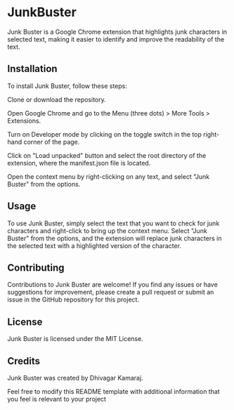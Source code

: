 # JunkBuster

Junk Buster is a Google Chrome extension that highlights junk characters in selected text, making it easier to identify and improve the readability of the text.

## Installation
To install Junk Buster, follow these steps:

Clone or download the repository.

Open Google Chrome and go to the Menu (three dots) > More Tools > Extensions.

Turn on Developer mode by clicking on the toggle switch in the top right-hand corner of the page.

Click on "Load unpacked" button and select the root directory of the extension, where the manifest.json file is located.

Open the context menu by right-clicking on any text, and select "Junk Buster" from the options.

## Usage
To use Junk Buster, simply select the text that you want to check for junk characters and right-click to bring up the context menu. Select "Junk Buster" from the options, and the extension will replace junk characters in the selected text with a highlighted version of the character.

## Contributing
Contributions to Junk Buster are welcome! If you find any issues or have suggestions for improvement, please create a pull request or submit an issue in the GitHub repository for this project.

## License
Junk Buster is licensed under the MIT License.

## Credits
Junk Buster was created by Dhivagar Kamaraj.

Feel free to modify this README template with additional information that you feel is relevant to your project
